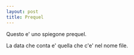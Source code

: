 ```yaml
---
layout: post
title: Prequel
---
```


Questo e' uno spiegone prequel.

La data che conta e' quella che c'e' nel nome file.
